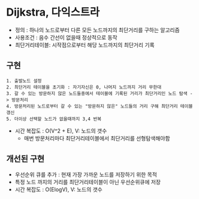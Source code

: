 # Dijkstra, 다익스트라
- 정의 : 하나의 노드로부터 다른 모든 노드까지의 최단거리를 구하는 알고리즘
- 사용조건 : 음수 간선이 없을때 정상적으로 동작
- 최단거리테이블: 시작점으로부터 해당 노드까지의 최단거리 기록

## 구현
```
1. 출발노드 설정
2. 최단거리 테이블을 초기화 : 자기자신은 0, 나머지 노드까지 거리 무한대
3. 갈 수 있는 방문하지 않은 노드들중에서 테이블에 기록된 거리가 최단거리인 노드 탐색 -> 방문처리
4. 방문처리된 노드로부터 갈 수 있는 "방문하지 않은" 노드들의 거리 구해 최단거리 테이블 갱신
5. 더이상 선택할 노드가 없을때까지 3,4 반복
```
- 시간 복잡도 : O(V^2 + E), V: 노드의 갯수
  - 매번 방문처리마다 최단거리테이블에서 최단거리를 선형탐색해야함


## 개선된 구현
- 우선순위 큐를 추가 : 현재 가장 가까운 노드를 저장하기 위한 목적
- 특정 노드 까지의 거리를 최단거리테이블이 아닌 우선순위큐에 저장
- 시간 복잡도 : O(ElogV), V: 노드의 갯수
